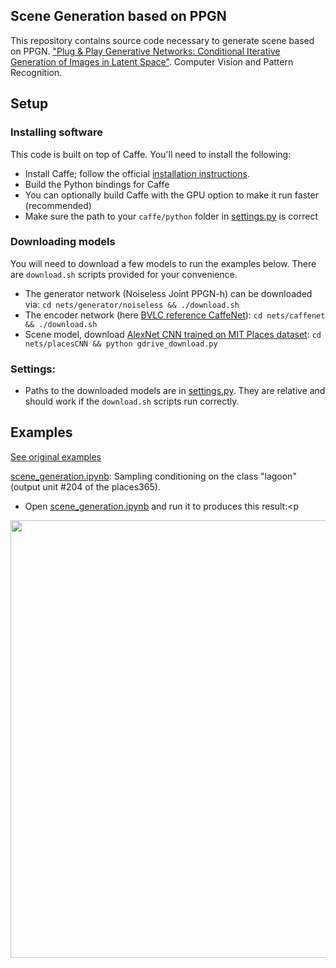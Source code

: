 ## Scene Generation based on PPGN

This repository contains source code necessary to generate scene based on PPGN.
["Plug & Play Generative Networks: Conditional Iterative Generation of Images in Latent Space"](http://arxiv.org/abs/1612.00005v1). Computer Vision and Pattern Recognition.


## Setup

### Installing software
This code is built on top of Caffe. You'll need to install the following:
* Install Caffe; follow the official [installation instructions](http://caffe.berkeleyvision.org/installation.html).
* Build the Python bindings for Caffe
* You can optionally build Caffe with the GPU option to make it run faster (recommended)
* Make sure the path to your `caffe/python` folder in [settings.py](settings.py#L2) is correct

### Downloading models
You will need to download a few models to run the examples below. There are `download.sh` scripts provided for your convenience.
* The generator network (Noiseless Joint PPGN-h) can be downloaded via: `cd nets/generator/noiseless && ./download.sh`
* The encoder network (here [BVLC reference CaffeNet](https://github.com/BVLC/caffe/tree/master/models/bvlc_reference_caffenet)): 
`cd nets/caffenet && ./download.sh`
* Scene model, download [AlexNet CNN trained on MIT Places dataset](http://places.csail.mit.edu/): `cd nets/placesCNN && python gdrive_download.py`

### Settings:
* Paths to the downloaded models are in [settings.py](settings.py). They are relative and should work if the `download.sh` scripts run correctly.


## Examples
[See original examples](https://github.com/Evolving-AI-Lab/ppgn)

[scene_generation.ipynb](scene_generation.ipynb): 
Sampling conditioning on the class "lagoon" (output unit #204 of the places365). 
* Open [scene_generation.ipynb](scene_generation.ipynb) and run it to produces this result:<p 

<p align="center">
    <img src="http://i.imgur.com/jVp4krY.png" width=700px>
</p>
